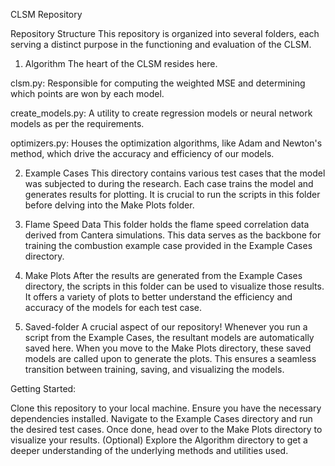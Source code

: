 CLSM Repository

Repository Structure
This repository is organized into several folders, each serving a distinct purpose in the functioning and evaluation of the CLSM.

1. Algorithm
The heart of the CLSM resides here.

clsm.py: Responsible for computing the weighted MSE and determining which points are won by each model.

create_models.py: A utility to create regression models or neural network models as per the requirements.

optimizers.py: Houses the optimization algorithms, like Adam and Newton's method, which drive the accuracy and efficiency of our models.

2. Example Cases
This directory contains various test cases that the model was subjected to during the research. Each case trains the model and generates results for plotting. It is crucial to run the scripts in this folder before delving into the Make Plots folder.

3. Flame Speed Data
This folder holds the flame speed correlation data derived from Cantera simulations. This data serves as the backbone for training the combustion example case provided in the Example Cases directory.

4. Make Plots
After the results are generated from the Example Cases directory, the scripts in this folder can be used to visualize those results. It offers a variety of plots to better understand the efficiency and accuracy of the models for each test case.

5. Saved-folder
A crucial aspect of our repository! Whenever you run a script from the Example Cases, the resultant models are automatically saved here. When you move to the Make Plots directory, these saved models are called upon to generate the plots. This ensures a seamless transition between training, saving, and visualizing the models.

Getting Started:

Clone this repository to your local machine.
Ensure you have the necessary dependencies installed.
Navigate to the Example Cases directory and run the desired test cases.
Once done, head over to the Make Plots directory to visualize your results.
(Optional) Explore the Algorithm directory to get a deeper understanding of the underlying methods and utilities used.
